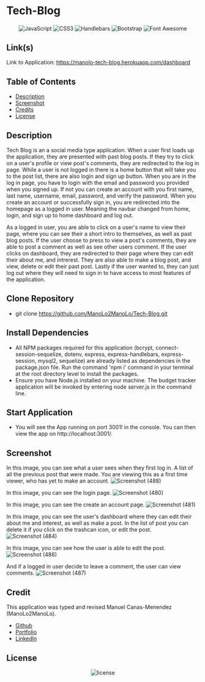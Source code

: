 # Tech-Blog
<p align="center">
    <img align="center" src="https://img.shields.io/badge/-JavaScript-000000?style=for-the-badge&logo=JavaScript" alt="JavaScript" />
    <img align="center" src="https://img.shields.io/badge/-CSS3-000000?style=for-the-badge&logo=CSS3" alt="CSS3" />
    <img align="center" src="https://img.shields.io/badge/-Handlebars-000000?style=for-the-badge&logo=handlebars.js" alt="Handlebars" />
    <img align="center" src="https://img.shields.io/badge/-Bootstrap-000000?style=for-the-badge&logo=bootstrap" alt="Bootstrap" />
    <img align="center" src="https://img.shields.io/badge/-Font%20Awesome-000000?style=for-the-badge&logo=font%20awesome" alt="Font Awesome" />
</p>

## Link(s)
Link to Application: https://manolo-tech-blog.herokuapp.com/dashboard

## Table of Contents
* [Description](#description)
* [Screenshot](#screenshot)
* [Credits](#credits)
* [License](#license)

## Description
Tech Blog is an a social media type application. When a user first loads up the application, they are presented with past blog posts. If they try to click on a user's profile or view post's comments, they are redirected to the log in page. While a user is not logged in there is a home button that will take you to the post list, there are also login and sign up button. When you are in the log in page, you have to login with the email and password you provided when you signed up. If not you can create an account with you first name, last name, username, email, password, and verify the password. When you create an account or successfully sign in, you are redirected into the homepage as a logged in user. Meaning the navbar changed from home, login, and sign up to home dashboard and log out.

As a logged in user, you are able to click on a user's name to view their page, where you can see their a short intro to themselves, as well as past blog posts. If the user choose to press to view a post's comments, they are able to post a comment as well as see other users comment. If the user clicks on dashboard, they are redirected to their page where they can edit their about me, and intrerest. They are also able to make a blog post, and view, delete or edit their past post. Lastly if the user wanted to, they can just log out where they will need to sign in to have access to most features of the application.

## Clone Repository
* git clone https://github.com/ManoLo2ManoLo/Tech-Blog.git

## Install Dependencies
* All NPM packages required for this application (bcrypt, connect-session-sequelize, dotenv, express, express-handlebars, express-session, mysql2, sequelize) are already listed as dependencies in the package.json file. Run the
command 'npm i' command in your terminal at the root directory level to install the packages.
* Ensure you have Node.js installed on your machine. The budget tracker application will be invoked by entering node server.js in the command line.

## Start Application
* You will see the App running on port 3001! in the console. You can then view the app on http://localhost:3001/.

## Screenshot
In this image, you can see what a user sees when they first log in. A list of all the previous post that were made. You are viewing this as a first time viewer, who has yet to make an account.
![Screenshot (488)](https://user-images.githubusercontent.com/88364269/146678793-122207dd-faeb-4f3f-ac58-252c51ee3661.png)

In this image, you can see the login page.
![Screenshot (480)](https://user-images.githubusercontent.com/88364269/146678794-7e43b7cc-7031-4232-915a-a08815e7744f.png)

In this image, you can see the create an account page.
![Screenshot (481)](https://user-images.githubusercontent.com/88364269/146678796-7e227737-6030-4ac1-83cb-c2bf50f31749.png)

In this image, you can see the user's dashboard where they can edit their about me and interest, as well as make a post. In the list of post you can delete it if you click on the trashcan icon, or edit the post.
![Screenshot (484)](https://user-images.githubusercontent.com/88364269/146678800-02ff462e-23ce-498b-8d80-8d887f6b457e.png)

In this image, you can see how the user is able to edit the post.
![Screenshot (486)](https://user-images.githubusercontent.com/88364269/146678803-682df406-2beb-4c35-b947-71e745ec1e19.png)

And if a logged in user decide to leave a comment, the user can view comments.
![Screenshot (487)](https://user-images.githubusercontent.com/88364269/146678804-d6a20ef0-080b-47e1-b8a0-a395a2cf0a79.png)

## Credit
This application was typed and revised Manuel Canas-Menendez (ManoLo2ManoLo). <br />

* [Github](https://github.com/ManoLo2ManoLo)
* [Portfolio](https://manolo2manolo.github.io/React-Portfolio/)
* [LinkedIn](https://www.linkedin.com/in/manuel-canas-menendez-33354b21b/)

## License
<p align="center">
    <img align="center" src="https://img.shields.io/github/license/ManoLo2ManoLo/Tech-Blog?style=for-the-badge" alt="license" />
</p>